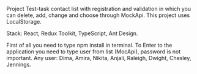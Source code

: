 Project Test-task contact list with registration and validation in which you can delete, add, change and choose through MockApi. This project uses LocalStorage.

Stack: React, Redux Toolkit, TypeScript, Ant Design.

First of all you need to type npm install in terminal. To Enter to the application you need to type user from list (MocApi), password is not important. Any user: Dima, Amira, Nikita, Anjali, Raleigh, Dwight, Chesley, Jennings. 
